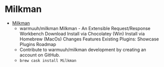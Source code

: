 # Milkman
- [Milkman](https://github.com/warmuuh/milkman)
  -  warmuuh/milkman  Milkman - An Extensible Request/Response Workbench Download Install via Chocolatey (Win) Install via Homebrew (MacOs) Changes Features Existing Plugins: Showcase Plugins Roadmap
  - Contribute to warmuuh/milkman development by creating an account on GitHub.
  - `brew cask install Milkman`
